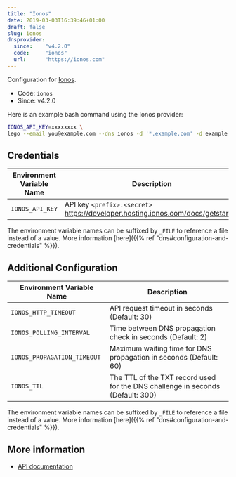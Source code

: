 ```yaml
---
title: "Ionos"
date: 2019-03-03T16:39:46+01:00
draft: false
slug: ionos
dnsprovider:
  since:    "v4.2.0"
  code:     "ionos"
  url:      "https://ionos.com"
---
```


<!-- THIS DOCUMENTATION IS AUTO-GENERATED. PLEASE DO NOT EDIT. -->
<!-- providers/dns/ionos/ionos.toml -->
<!-- THIS DOCUMENTATION IS AUTO-GENERATED. PLEASE DO NOT EDIT. -->


Configuration for [Ionos](https://ionos.com).


<!--more-->

- Code: `ionos`
- Since: v4.2.0


Here is an example bash command using the Ionos provider:

```bash
IONOS_API_KEY=xxxxxxxx \
lego --email you@example.com --dns ionos -d '*.example.com' -d example.com run
```




## Credentials

| Environment Variable Name | Description |
|-----------------------|-------------|
| `IONOS_API_KEY` | API key `<prefix>.<secret>` https://developer.hosting.ionos.com/docs/getstarted |

The environment variable names can be suffixed by `_FILE` to reference a file instead of a value.
More information [here]({{% ref "dns#configuration-and-credentials" %}}).


## Additional Configuration

| Environment Variable Name | Description |
|--------------------------------|-------------|
| `IONOS_HTTP_TIMEOUT` | API request timeout in seconds (Default: 30) |
| `IONOS_POLLING_INTERVAL` | Time between DNS propagation check in seconds (Default: 2) |
| `IONOS_PROPAGATION_TIMEOUT` | Maximum waiting time for DNS propagation in seconds (Default: 60) |
| `IONOS_TTL` | The TTL of the TXT record used for the DNS challenge in seconds (Default: 300) |

The environment variable names can be suffixed by `_FILE` to reference a file instead of a value.
More information [here]({{% ref "dns#configuration-and-credentials" %}}).




## More information

- [API documentation](https://developer.hosting.ionos.com/docs/dns)

<!-- THIS DOCUMENTATION IS AUTO-GENERATED. PLEASE DO NOT EDIT. -->
<!-- providers/dns/ionos/ionos.toml -->
<!-- THIS DOCUMENTATION IS AUTO-GENERATED. PLEASE DO NOT EDIT. -->
